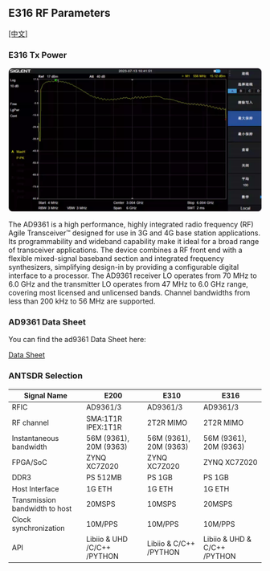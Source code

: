 ## E316 RF Parameters
[[中文]](../../../cn/device_and_usage_manual/ANTSDR_E_Series_Module/ANTSDR_E316_Reference_Manual/AntsdrE316_RF_parameters_cn.html)

### E316 Tx Power

![e316_tx_power](./AntsdrE316_RF_parameters.assets/e316_tx_power.png)

The AD9361 is a high performance, highly integrated radio frequency (RF) Agile Transceiver™ designed for use in 3G and 4G base station applications. Its programmability and wideband capability make it ideal for a broad range of transceiver applications. The device combines a RF front end with a flexible mixed-signal baseband section and integrated frequency synthesizers, simplifying design-in by providing a configurable digital interface to a processor. The AD9361 receiver LO operates from 70 MHz to 6.0 GHz and the transmitter LO operates from 47 MHz to 6.0 GHz range, covering most licensed and unlicensed bands. Channel bandwidths from less than 200 kHz to 56 MHz are supported.



### AD9361 Data Sheet

You can find the ad9361 Data Sheet here:

[Data Sheet](https://www.analog.com/en/products/ad9361.html)

### ANTSDR Selection

| Signal Name                    | E200                        | E310                    | E316                         |
| ------------------------------ | --------------------------- | ----------------------- | ---------------------------- |
| RFIC                           | AD9361/3                    | AD9361/3                | AD9361/3                     |
| RF channel                     | SMA:1T1R IPEX:1T1R          | 2T2R MIMO               | 2T2R MIMO                    |
| Instantaneous bandwidth        | 56M (9361), 20M (9363)      | 56M (9361), 20M (9363)  | 56M (9361), 20M (9363)       |
| FPGA/SoC                       | ZYNQ XC7Z020                | ZYNQ XC7Z020            | ZYNQ XC7Z020                 |
| DDR3                           | PS 512MB                    | PS 1GB                  | PS 1GB                       |
| Host Interface                 | 1G ETH                      | 1G ETH                  | 1G ETH                       |
| Transmission bandwidth to host | 20MSPS                      | 10MSPS                  | 20MSPS                       |
| Clock synchronization          | 10M/PPS                     | 10M/PPS                 | 10M/PPS                      |
| API                            | Libiio & UHD /C/C++ /PYTHON | Libiio &  C/C++ /PYTHON | Libiio & UHD & C/C++ /PYTHON |

